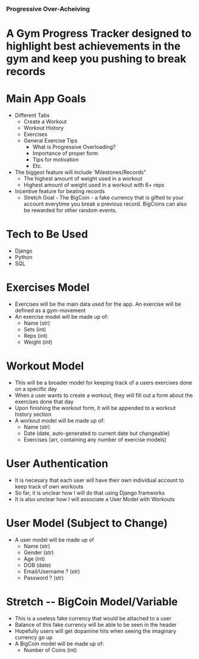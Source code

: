 ### Progressive Over-Acheiving

# A Gym Progress Tracker designed to highlight best achievements in the gym and keep you pushing to break records

# Main App Goals
- Different Tabs
    - Create a Workout
    - Workout History
    - Exercises
    - General Exercise Tips
        - What is Progressive Overloading?
        - Importance of proper form
        - Tips for motivation
        - Etc.
- The biggest feature will include 'Milestones/Records"
    - The highest amount of weight used in a workout
    - Highest amount of weight used in a workout with 6+ reps
- Incentive feature for beating records
    - Stretch Goal - The BigCoin - a fake currency that is gifted to your account everytime you break a previous record. BigCoins can also be rewarded for other random events.

# Tech to Be Used
- Django
- Python
- SQL

# Exercises Model
- Exercises will be the main data used for the app. An exercise will be defined as a gym-movement
- An exercise model will be made up of:
    - Name (str)
    - Sets (int)
    - Reps (int)
    - Weight (int)

# Workout Model
- This will be a broader model for keeping track of a users exercises done on a specific day
- When a user wants to create a workout, they will fill out a form about the exercises done that day
- Upon finishing the workout form, it will be appended to a workout history section
- A workout model will be made up of:
    - Name (str)
    - Date (date, auto-generated to current date but changeable)
    - Exercises (arr, containing any number of exercise models)

# User Authentication
- It is necesary that each user will have their own individual account to keep track of own workouts
- So far, it is unclear how I will do that using Django framworks
- It is also unclear how I will associate a User Model with Workouts

# User Model (Subject to Change)
- A user model will be made up of 
    - Name (str)
    - Gender (str)
    - Age (int)
    - DOB (date)
    - Email/Username ? (str)
    - Password ? (str)

# Stretch -- BigCoin Model/Variable
- This is a useless fake currency that would be attached to a user
- Balance of this fake currency will be able to be seen in the header
- Hopefully users will get dopamine hits when seeing the imaginary currency go up
- A BigCoin model will be made up of:
    - Number of Coins (int)
